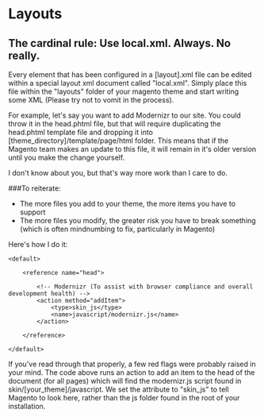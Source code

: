 # Layouts

## The cardinal rule: Use local.xml. Always. No really.

Every element that has been configured in a [layout].xml file can be edited within a special layout xml document called "local.xml". 
Simply place this file within the "layouts" folder of your magento theme and start writing some XML (Please try not to vomit in the process).

For example, let's say you want to add Modernizr to our site. You could throw it in the head.phtml file, but that will require duplicating the
head.phtml template file and dropping it into [theme_directory]/template/page/html folder. This means that if the Magento team makes an update to this file, it will remain
in it's older version until you make the change yourself. 

I don't know about you, but that's way more work than I care to do.

###To reiterate:

- The more files you add to your theme, the more items you have to support
- The more files you modify, the greater risk you have to break something (which is often mindnumbing to fix, particularly in Magento)


Here's how I do it:

<!-- local.xml -->
<layout version="0.1.0">

    <default>
    
        <reference name="head">
        
            <!-- Modernizr (To assist with browser compliance and overall development health) -->
            <action method="addItem">
                <type>skin_js</type>    
                <name>javascript/modernizr.js</name>
            </action>
            
        </reference>
        
    </default>
    
</layout>

If you've read through that properly, a few red flags were probably raised in your mind. The code above runs an action to add an item to the head of the document (for all pages)
which will find the modernizr.js script found in skin/[your_theme]/javascript. We set the <type> attribute to "skin_js" to tell Magento to look here, rather than the js folder found in the root of your installation.